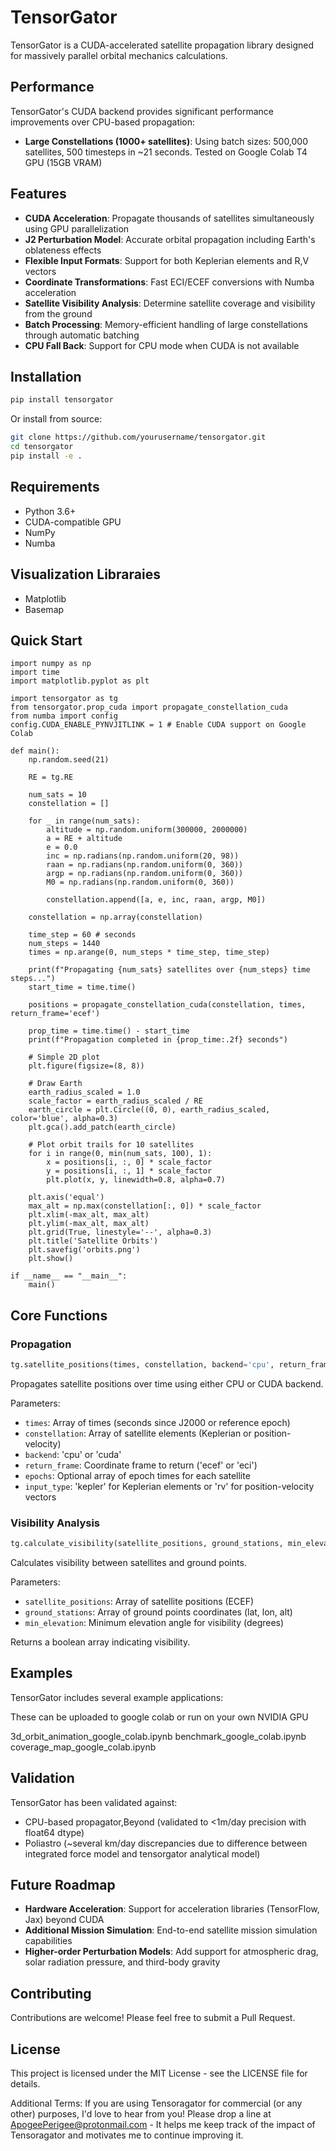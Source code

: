 # TensorGator

TensorGator is a CUDA-accelerated satellite propagation library designed for massively parallel orbital mechanics calculations.

## Performance

TensorGator's CUDA backend provides significant performance improvements over CPU-based propagation:

- **Large Constellations (1000+ satellites)**:  Using batch sizes: 500,000 satellites, 500 timesteps in ~21 seconds. Tested on Google Colab T4 GPU (15GB VRAM)

## Features

- **CUDA Acceleration**: Propagate thousands of satellites simultaneously using GPU parallelization
- **J2 Perturbation Model**: Accurate orbital propagation including Earth's oblateness effects
- **Flexible Input Formats**: Support for both Keplerian elements and R,V vectors
- **Coordinate Transformations**: Fast ECI/ECEF conversions with Numba acceleration
- **Satellite Visibility Analysis**: Determine satellite coverage and visibility from the ground
- **Batch Processing**: Memory-efficient handling of large constellations through automatic batching
- **CPU Fall Back**: Support for CPU mode when CUDA is not available

## Installation

```bash
pip install tensorgator
```

Or install from source:

```bash
git clone https://github.com/yourusername/tensorgator.git
cd tensorgator
pip install -e .
```

## Requirements

- Python 3.6+
- CUDA-compatible GPU
- NumPy
- Numba

## Visualization Libraraies
- Matplotlib
- Basemap

## Quick Start

    import numpy as np
    import time
    import matplotlib.pyplot as plt

    import tensorgator as tg
    from tensorgator.prop_cuda import propagate_constellation_cuda
    from numba import config
    config.CUDA_ENABLE_PYNVJITLINK = 1 # Enable CUDA support on Google Colab
    
    def main():
        np.random.seed(21)
        
        RE = tg.RE
        
        num_sats = 10
        constellation = []
        
        for _ in range(num_sats):
            altitude = np.random.uniform(300000, 2000000)
            a = RE + altitude
            e = 0.0
            inc = np.radians(np.random.uniform(20, 98))
            raan = np.radians(np.random.uniform(0, 360))
            argp = np.radians(np.random.uniform(0, 360))
            M0 = np.radians(np.random.uniform(0, 360))
            
            constellation.append([a, e, inc, raan, argp, M0])
        
        constellation = np.array(constellation)
        
        time_step = 60 # seconds
        num_steps = 1440
        times = np.arange(0, num_steps * time_step, time_step)
        
        print(f"Propagating {num_sats} satellites over {num_steps} time steps...")
        start_time = time.time()
        
        positions = propagate_constellation_cuda(constellation, times, return_frame='ecef')
        
        prop_time = time.time() - start_time
        print(f"Propagation completed in {prop_time:.2f} seconds")
        
        # Simple 2D plot
        plt.figure(figsize=(8, 8))
        
        # Draw Earth
        earth_radius_scaled = 1.0
        scale_factor = earth_radius_scaled / RE
        earth_circle = plt.Circle((0, 0), earth_radius_scaled, color='blue', alpha=0.3)
        plt.gca().add_patch(earth_circle)
        
        # Plot orbit trails for 10 satellites
        for i in range(0, min(num_sats, 100), 1):
            x = positions[i, :, 0] * scale_factor
            y = positions[i, :, 1] * scale_factor
            plt.plot(x, y, linewidth=0.8, alpha=0.7)
        
        plt.axis('equal')
        max_alt = np.max(constellation[:, 0]) * scale_factor
        plt.xlim(-max_alt, max_alt)
        plt.ylim(-max_alt, max_alt)
        plt.grid(True, linestyle='--', alpha=0.3)
        plt.title('Satellite Orbits')
        plt.savefig('orbits.png')
        plt.show()

    if __name__ == "__main__":
        main()

## Core Functions

### Propagation

```python
tg.satellite_positions(times, constellation, backend='cpu', return_frame='ecef', epochs=None, input_type='kepler')
```

Propagates satellite positions over time using either CPU or CUDA backend.

Parameters:
- `times`: Array of times (seconds since J2000 or reference epoch)
- `constellation`: Array of satellite elements (Keplerian or position-velocity)
- `backend`: 'cpu' or 'cuda'
- `return_frame`: Coordinate frame to return ('ecef' or 'eci')
- `epochs`: Optional array of epoch times for each satellite
- `input_type`: 'kepler' for Keplerian elements or 'rv' for position-velocity vectors

### Visibility Analysis

```python
tg.calculate_visibility(satellite_positions, ground_stations, min_elevation=10.0)
```

Calculates visibility between satellites and ground points.

Parameters:
- `satellite_positions`: Array of satellite positions (ECEF)
- `ground_stations`: Array of ground points coordinates (lat, lon, alt)
- `min_elevation`: Minimum elevation angle for visibility (degrees)

Returns a boolean array indicating visibility.

## Examples

TensorGator includes several example applications:

These can be uploaded to google colab or run on your own NVIDIA GPU

3d_orbit_animation_google_colab.ipynb
benchmark_google_colab.ipynb
coverage_map_google_colab.ipynb

## Validation

TensorGator has been validated against:
- CPU-based propagator,Beyond (validated to <1m/day precision with float64 dtype)
- Poliastro (~several km/day discrepancies due to difference between integrated force model and tensorgator analytical model)

## Future Roadmap

- **Hardware Acceleration**: Support for acceleration libraries (TensorFlow, Jax) beyond CUDA
- **Additional Mission Simulation**: End-to-end satellite mission simulation capabilities
- **Higher-order Perturbation Models**: Add support for atmospheric drag, solar radiation pressure, and third-body gravity

## Contributing

Contributions are welcome! Please feel free to submit a Pull Request.

## License

This project is licensed under the MIT License - see the LICENSE file for details. 

Additional Terms: If you are using Tensoragator for commercial (or any other) purposes, I'd love to hear from you! Please drop a line at ApogeePerigee@protonmail.com - It helps me keep track of the impact of Tensoragator and motivates me to continue improving it.
